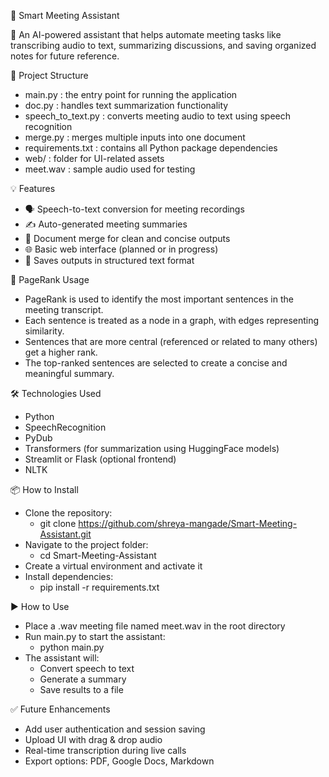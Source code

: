 🚀 Smart Meeting Assistant

🧠 An AI-powered assistant that helps automate meeting tasks like transcribing audio to text, summarizing discussions, and saving organized notes for future reference.

📁 Project Structure
- main.py : the entry point for running the application
- doc.py : handles text summarization functionality
- speech_to_text.py : converts meeting audio to text using speech recognition
- merge.py : merges multiple inputs into one document
- requirements.txt : contains all Python package dependencies
- web/ : folder for UI-related assets
- meet.wav : sample audio used for testing

💡 Features
- 🗣️ Speech-to-text conversion for meeting recordings
- ✍️ Auto-generated meeting summaries
- 📄 Document merge for clean and concise outputs
- 🌐 Basic web interface (planned or in progress)
- 💾 Saves outputs in structured text format

🧠 PageRank Usage
- PageRank is used to identify the most important sentences in the meeting transcript.
- Each sentence is treated as a node in a graph, with edges representing similarity.
- Sentences that are more central (referenced or related to many others) get a higher rank.
- The top-ranked sentences are selected to create a concise and meaningful summary.

🛠️ Technologies Used
- Python
- SpeechRecognition
- PyDub
- Transformers (for summarization using HuggingFace models)
- Streamlit or Flask (optional frontend)
- NLTK

📦 How to Install
- Clone the repository:
  - git clone https://github.com/shreya-mangade/Smart-Meeting-Assistant.git
- Navigate to the project folder:
  - cd Smart-Meeting-Assistant
- Create a virtual environment and activate it
- Install dependencies:
  - pip install -r requirements.txt

▶️ How to Use
- Place a .wav meeting file named meet.wav in the root directory
- Run main.py to start the assistant:
  - python main.py
- The assistant will:
  - Convert speech to text
  - Generate a summary
  - Save results to a file

✅ Future Enhancements
- Add user authentication and session saving
- Upload UI with drag & drop audio
- Real-time transcription during live calls
- Export options: PDF, Google Docs, Markdown
